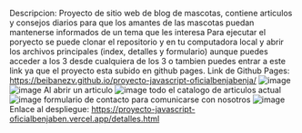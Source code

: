 Descripcion: Proyecto de sitio web de blog de mascotas, contiene articulos y consejos diarios para que los amantes de las mascotas puedan mantenerse informados de un tema que les interesa
Para ejecutar el poryecto se puede clonar el repositorio y en tu computadora local y abrir los archivos principales (index, detalles y formulario) aunque puedes acceder a los 3 desde cualquiera de los 3 o tambien puedes entrar a este link ya que el proyecto esta subido en github pages.
Link de Github Pages: https://beibanezv.github.io/proyecto-javascript-oficialbenjabenja/
![image](https://github.com/user-attachments/assets/9a22d690-164d-4b4d-ac8a-5c63257f9ce0)
![image](https://github.com/user-attachments/assets/febd37d1-6e0d-41a9-92e3-4e88f44e465e)
Al abrir un articulo ![image](https://github.com/user-attachments/assets/dfd25033-7e7d-479c-bd2b-5f0c5984a15a)
todo el catalogo de articulos actual ![image](https://github.com/user-attachments/assets/eb69dbb7-5277-4efe-adcb-1b2dd7ae02b4)
formulario de contacto para comunicarse con nosotros ![image](https://github.com/user-attachments/assets/81635934-f0b0-45f8-afa3-78636497df22)
Enlace al despliegue: https://proyecto-javascript-oficialbenjaben.vercel.app/detalles.html

